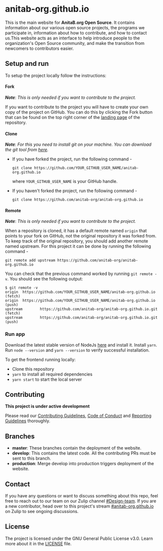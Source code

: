# anitab-org.github.io

This is the main website for **AnitaB.org Open Source**. It contains information about our various open source projects, the programs we participate in, information about how to contribute, and how to contact us.This website acts as an interface to help introduce people to the organization's Open Source community, and make the transition from newcomers to contributors easier.

## Setup and run

To setup the project locally follow the instructions:

#### Fork

_**Note**_: *This is only needed if you want to contribute to the project.*

If you want to contribute to the project you will have to create your own copy of the project on GitHub. You can do this by clicking the Fork button that can be found on the top right corner of the [landing page](https://github.com/anitab-org/anitab-org.github.io) of the repository.

#### Clone

_**Note**_: *For this you need to install git on your machine. You can download the git tool from [here](https://git-scm.com/downloads).*

 * If you have forked the project, run the following command -
   
   `git clone https://github.com/YOUR_GITHUB_USER_NAME/anitab-org.github.io`

   where `YOUR_GITHUB_USER_NAME` is your GitHub handle.

 * If you haven't forked the project, run the following command -

   `git clone https://github.com/anitab-org/anitab-org.github.io`

#### Remote

_**Note**_: *This is only needed if you want to contribute to the project.*

When a repository is cloned, it has a default remote named `origin` that points to your fork on GitHub, not the original repository it was forked from. To keep track of the original repository, you should add another remote named upstream. For this project it can be done by running the following command -

`git remote add upstream https://github.com/anitab-org/anitab-org.github.io`

You can check that the previous command worked by running `git remote -v`. You should see the following output:

```
$ git remote -v
origin  https://github.com/YOUR_GITHUB_USER_NAME/anitab-org.github.io (fetch)
origin  https://github.com/YOUR_GITHUB_USER_NAME/anitab-org.github.io (push)
upstream        https://github.com/anitab-org/anitab-org.github.io.git (fetch)
upstream        https://github.com/anitab-org/anitab-org.github.io.git (push)
```


### Run app

Download the latest stable version of NodeJs [here](https://nodejs.org/en/download/) and install it. Install `yarn`. Run `node --version` and `yarn --version` to verify successful installation.

To get the frontend running locally:

 * Clone this repository
 * `yarn` to install all required dependencies
 * `yarn start` to start the local server


## Contributing

**This project is under active development**

Please read our [Contributing Guidelines](https://github.com/anitab-org/anitab-org.github.io/blob/develop/CONTRIBUTING.md), [Code of Conduct](https://github.com/anitab-org/anitab-org.github.io/blob/develop/code_of_conduct.md) and [Reporting Guidelines](https://github.com/anitab-org/anitab-org.github.io/blob/develop/reporting_guidelines.md) thoroughly.

## Branches

- **master**: These branches contain the deployment of the website.
- **develop**: This contains the latest code. All the contributing PRs must be sent to this branch.
- **production**: Merge develop into production triggers deployment of the website.

## Contact

If you have any questions or want to discuss something about this repo, feel free to reach out to our team on our Zulip channel [#Design-team](https://anitab-org.zulipchat.com/#narrow/stream/216323-design). If you are a new contributor, head over to this project's stream [#anitab-org.github.io](https://anitab-org.zulipchat.com/#narrow/stream/235478-anitab-org.2Egithub.2Eio) on Zulip to see ongoing discussions.

## License

The project is licensed under the GNU General Public License v3.0. Learn more about it in the [LICENSE](https://github.com/anitab-org/anitab-org.github.io/blob/develop/LICENSE) file.
